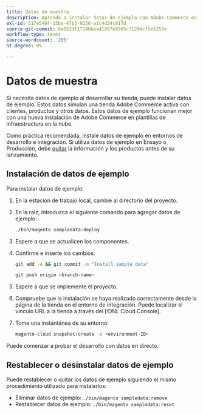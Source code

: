 ```yaml
---
title: Datos de muestra
description: Aprenda a instalar datos de ejemplo con Adobe Commerce en la infraestructura en la nube.
exl-id: 517e549f-15ba-47b3-9236-a1c4d24c917d
source-git-commit: 8a0523f1714b6ea41887e99b5c31294cf5e5255e
workflow-type: tm+mt
source-wordcount: '205'
ht-degree: 0%

---
```


# Datos de muestra

Si necesita datos de ejemplo al desarrollar su tienda, puede instalar datos de ejemplo. Estos datos simulan una tienda Adobe Commerce activa con clientes, productos y otros datos. Estos datos de ejemplo funcionan mejor con una nueva instalación de Adobe Commerce en plantillas de infraestructura en la nube.

Como práctica recomendada, instale datos de ejemplo en entornos de desarrollo e integración. Si utiliza datos de ejemplo en Ensayo o Producción, debe [quitar](#reset-or-uninstall-sample-data) la información y los productos antes de su lanzamiento.

## Instalación de datos de ejemplo

Para instalar datos de ejemplo:

1. En la estación de trabajo local, cambie al directorio del proyecto.

1. En la raíz, introduzca el siguiente comando para agregar datos de ejemplo:

   ```bash
   ./bin/magento sampledata:deploy
   ```

1. Espere a que se actualicen los componentes.

1. Confirme e inserte los cambios:

   ```bash
   git add -A && git commit -m "Install sample data"
   ```

   ```bash
   git push origin <branch-name>
   ```

1. Espere a que se implemente el proyecto.

1. Compruebe que la instalación se haya realizado correctamente desde la página de la tienda en el entorno de integración. Puede localizar el vínculo URL a la tienda a través del [!DNL Cloud Console].

1. Tome una instantánea de su entorno:

   ```bash
   magento-cloud snapshot:create -e <environment-ID>
   ```

Puede comenzar a probar el desarrollo con datos en directo.

## Restablecer o desinstalar datos de ejemplo

Puede restablecer o quitar los datos de ejemplo siguiendo el mismo procedimiento utilizado para instalarlos:

- Eliminar datos de ejemplo: `./bin/magento sampledata:remove`
- Restablecer datos de ejemplo: `./bin/magento sampledata:reset`
